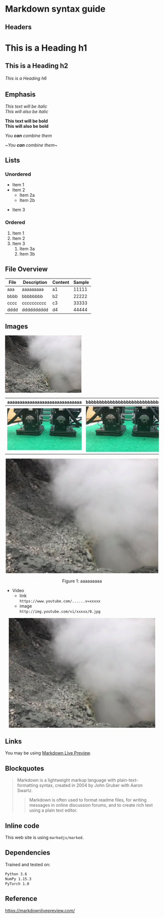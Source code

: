 # Markdown syntax guide

## Headers

# This is a Heading h1
## This is a Heading h2 
###### This is a Heading h6

## Emphasis

*This text will be italic*  
_This will also be italic_

**This text will be bold**  
__This will also be bold__

_You **can** combine them_

~_You **can** combine them_~

## Lists

### Unordered

* Item 1
* Item 2
  * Item 2a
  * Item 2b
- Item 3

### Ordered

1. Item 1
1. Item 2
1. Item 3
   1. Item 3a
   1. Item 3b

## File Overview

| File    | Description    | Content    | Sample  |
|---------|----------------|------------|---------|
|aaa      | aaaaaaaaa      | a1         | 11111   | 
|bbbb     | bbbbbbbb       | b2         | 22222   |
|cccc     | cccccccccc     | c3         | 33333   |
|dddd     | dddddddddd     | d4         | 44444   |

## Images

![This is a alt text.](/image/sample.jpg "This is a sample image.")

aaaaaaaaaaaaaaaaaaaaaaaaaaaaaa | bbbbbbbbbbbbbbbbbbbbbbbbbbbbbb
:-----------------------------:|:-----------------------------:
![](https://github.com/stemsgrpy/test/blob/master/image/sample.gif) |  ![](https://github.com/stemsgrpy/test/blob/master/image/sample.gif)

<p align="center">
  <img width="500" src="/image/sample.jpg">
</p>
<p align="center">
  Figure 1: aaaaaaaaa
</p>

- Video
  - link <br>`https://www.youtube.com/......v=xxxxx`
  - image <br>`http://img.youtube.com/vi/xxxxx/0.jpg`

<p align="center">
  <a href="https://github.com/stemsgrpy" target="_blank">
    <img src="/image/sample.jpg" alt="Description" width="480" height="360" border="0" />
  </a>
</p>

## Links

You may be using [Markdown Live Preview](https://markdownlivepreview.com/).

## Blockquotes

> Markdown is a lightweight markup language with plain-text-formatting syntax, created in 2004 by John Gruber with Aaron Swartz.
>
>> Markdown is often used to format readme files, for writing messages in online discussion forums, and to create rich text using a plain text editor.

## Inline code

This web site is using `markedjs/marked`.

## Dependencies

Trained and tested on:
```
Python 3.6
NumPy 1.15.3
PyTorch 1.0
```

## Reference
https://markdownlivepreview.com/